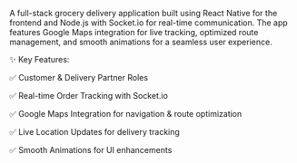 A full-stack grocery delivery application built using React Native for the frontend and Node.js with Socket.io for real-time communication. The app features Google Maps integration for live tracking, optimized route management, and smooth animations for a seamless user experience.



✨ Key Features:

✅ Customer & Delivery Partner Roles

✅ Real-time Order Tracking with Socket.io

✅ Google Maps Integration for navigation & route optimization

✅ Live Location Updates for delivery tracking

✅ Smooth Animations for UI enhancements
